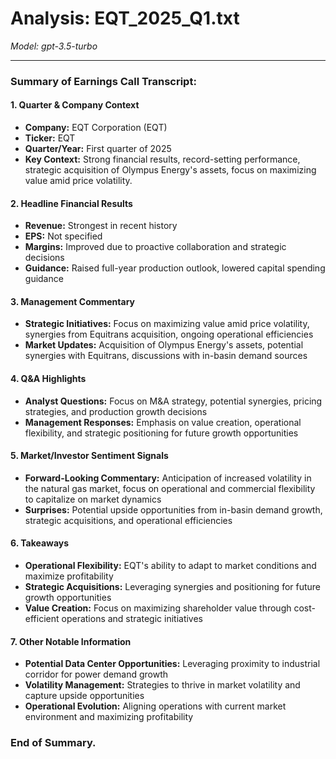 # Analysis: EQT_2025_Q1.txt

*Model: gpt-3.5-turbo*

---

### Summary of Earnings Call Transcript:

#### 1. Quarter & Company Context
- **Company:** EQT Corporation (EQT)
- **Ticker:** EQT
- **Quarter/Year:** First quarter of 2025
- **Key Context:** Strong financial results, record-setting performance, strategic acquisition of Olympus Energy's assets, focus on maximizing value amid price volatility.

#### 2. Headline Financial Results
- **Revenue:** Strongest in recent history
- **EPS:** Not specified
- **Margins:** Improved due to proactive collaboration and strategic decisions
- **Guidance:** Raised full-year production outlook, lowered capital spending guidance

#### 3. Management Commentary
- **Strategic Initiatives:** Focus on maximizing value amid price volatility, synergies from Equitrans acquisition, ongoing operational efficiencies
- **Market Updates:** Acquisition of Olympus Energy's assets, potential synergies with Equitrans, discussions with in-basin demand sources

#### 4. Q&A Highlights
- **Analyst Questions:** Focus on M&A strategy, potential synergies, pricing strategies, and production growth decisions
- **Management Responses:** Emphasis on value creation, operational flexibility, and strategic positioning for future growth opportunities

#### 5. Market/Investor Sentiment Signals
- **Forward-Looking Commentary:** Anticipation of increased volatility in the natural gas market, focus on operational and commercial flexibility to capitalize on market dynamics
- **Surprises:** Potential upside opportunities from in-basin demand growth, strategic acquisitions, and operational efficiencies

#### 6. Takeaways
- **Operational Flexibility:** EQT's ability to adapt to market conditions and maximize profitability
- **Strategic Acquisitions:** Leveraging synergies and positioning for future growth opportunities
- **Value Creation:** Focus on maximizing shareholder value through cost-efficient operations and strategic initiatives

#### 7. Other Notable Information
- **Potential Data Center Opportunities:** Leveraging proximity to industrial corridor for power demand growth
- **Volatility Management:** Strategies to thrive in market volatility and capture upside opportunities
- **Operational Evolution:** Aligning operations with current market environment and maximizing profitability

### End of Summary.